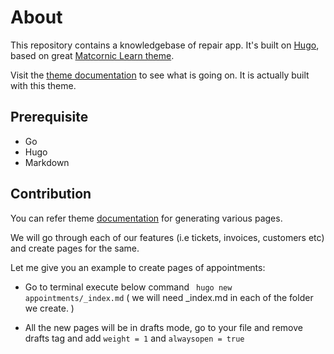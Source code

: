 # About

This repository contains a knowledgebase of repair app. It's built on [Hugo](https://gohugo.io/), based on great [Matcornic Learn theme](https://github.com/matcornic/hugo-theme-learn/).

Visit the [theme documentation](http://docdock.netlify.com/) to see what is going on. It is actually built with this theme. 

## Prerequisite 
* Go
* Hugo 
* Markdown

## Contribution 

You can refer theme [documentation](http://docdock.netlify.com/) for generating various pages.

We will go through each of our features (i.e tickets, invoices, customers etc) and create pages for the same.

Let me give you an example to create pages of appointments:

* Go to terminal execute below command
` hugo new appointments/_index.md` ( we will need _index.md in each of the folder we create. )

* All the new pages will be in drafts mode, go to your file and remove drafts tag and add `weight = 1` and `alwaysopen = true`

